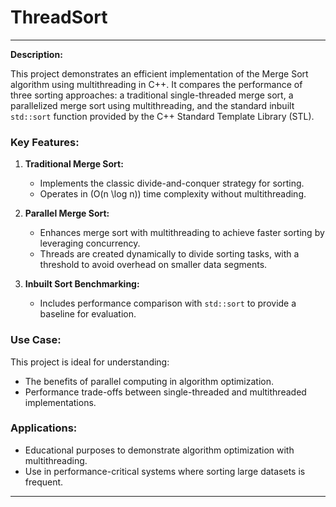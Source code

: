 # ThreadSort

---

**Description:**

This project demonstrates an efficient implementation of the Merge Sort algorithm using multithreading in C++. It compares the performance of three sorting approaches: a traditional single-threaded merge sort, a parallelized merge sort using multithreading, and the standard inbuilt `std::sort` function provided by the C++ Standard Template Library (STL). 

### **Key Features:**
1. **Traditional Merge Sort:**
   - Implements the classic divide-and-conquer strategy for sorting.
   - Operates in \(O(n \log n)\) time complexity without multithreading.

2. **Parallel Merge Sort:**
   - Enhances merge sort with multithreading to achieve faster sorting by leveraging concurrency.
   - Threads are created dynamically to divide sorting tasks, with a threshold to avoid overhead on smaller data segments.

3. **Inbuilt Sort Benchmarking:**
   - Includes performance comparison with `std::sort` to provide a baseline for evaluation.

### **Use Case:**
This project is ideal for understanding:
- The benefits of parallel computing in algorithm optimization.
- Performance trade-offs between single-threaded and multithreaded implementations.

### **Applications:**
- Educational purposes to demonstrate algorithm optimization with multithreading.
- Use in performance-critical systems where sorting large datasets is frequent.

---
